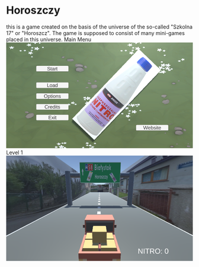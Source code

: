 # Horoszczy
this is a game created on the basis of the universe of the so-called "Szkolna 17" or "Horoszcz". The game is supposed to consist of many mini-games placed in this universe.
Main Menu
![](https://github.com/jeti20/Horoszczy/blob/main/pictures/png2.PNG)
Level 1 
![](https://github.com/jeti20/Horoszczy/blob/main/pictures/png3.PNG)
